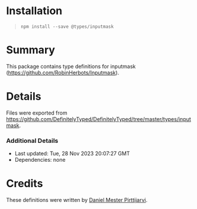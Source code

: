 # Installation
> `npm install --save @types/inputmask`

# Summary
This package contains type definitions for inputmask (https://github.com/RobinHerbots/Inputmask).

# Details
Files were exported from https://github.com/DefinitelyTyped/DefinitelyTyped/tree/master/types/inputmask.

### Additional Details
 * Last updated: Tue, 28 Nov 2023 20:07:27 GMT
 * Dependencies: none

# Credits
These definitions were written by [Daniel Mester Pirttijarvi](https://github.com/dmester).
